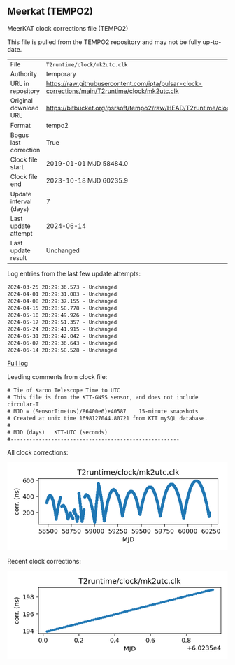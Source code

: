 
## Meerkat (TEMPO2)

MeerKAT clock corrections file (TEMPO2)

This file is pulled from the TEMPO2 repository and may not be fully
up-to-date.

|     |     |
|:--- |:--- |
| File | `T2runtime/clock/mk2utc.clk` |
| Authority | temporary |
| URL in repository | <https://raw.githubusercontent.com/ipta/pulsar-clock-corrections/main/T2runtime/clock/mk2utc.clk> |
| Original download URL | <https://bitbucket.org/psrsoft/tempo2/raw/HEAD/T2runtime/clock/mk2utc.clk> |
| Format | tempo2 |
| Bogus last correction | True |
| Clock file start | 2019-01-01 MJD 58484.0 |
| Clock file end | 2023-10-18 MJD 60235.9 |
| Update interval (days) | 7 |
| Last update attempt | 2024-06-14 |
| Last update result | Unchanged |

Log entries from the last few update attempts:
```
2024-03-25 20:29:36.573 - Unchanged
2024-04-01 20:29:31.083 - Unchanged
2024-04-08 20:29:37.155 - Unchanged
2024-04-15 20:28:58.778 - Unchanged
2024-05-10 20:29:49.926 - Unchanged
2024-05-17 20:29:51.357 - Unchanged
2024-05-24 20:29:41.915 - Unchanged
2024-05-31 20:29:42.042 - Unchanged
2024-06-07 20:29:36.643 - Unchanged
2024-06-14 20:29:58.528 - Unchanged
```
[Full log](https://raw.githubusercontent.com/ipta/pulsar-clock-corrections/main/log/T2runtime/clock/mk2utc.clk.log)

Leading comments from clock file:

    # Tie of Karoo Telescope Time to UTC
    # This file is from the KTT-GNSS sensor, and does not include circular-T
    # MJD = (SensorTime(us)/86400e6)+40587    15-minute snapshots
    # Created at unix time 1698127044.80721 from KTT mySQL database.
    #
    # MJD (days)   KTT-UTC (seconds)
    #------------------------------------------------------



All clock corrections:

![plot of all clock corrections](mk2utc.clk.png "All corrections")

Recent clock corrections:

![plot of recent clock corrections](mk2utc.clk.short.png "Recent corrections")

